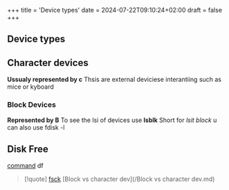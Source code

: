 +++
title = 'Device types'
date = 2024-07-22T09:10:24+02:00
draft = false
+++

## Device types


## Character devices 
**Ussualy represented by c**
Thsis are  external deviciese interantiing 
such as mice or kyboard 
### Block Devices 
**Represented by B**
To see the lsi of devices use **lsblk**
Short for *lsit block*
u can also use fdisk -l

## Disk Free 
[command](/obisdian_ntoes/scriptss/command.md) df 




>[!quote] [fsck](/obisdian_ntoes/notes_obsidian/Linux/fsck.md)  [Block vs character dev](/Block vs character dev.md)